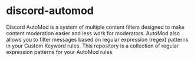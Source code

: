 # discord-automod
Discord AutoMod is a system of multiple content filters designed to make content moderation easier and less work for moderators. AutoMod also allows you to filter messages based on regular expression (regex) patterns in your Custom Keyword rules. This repository is a collection of regular expression patterns for your AutoMod rules.
